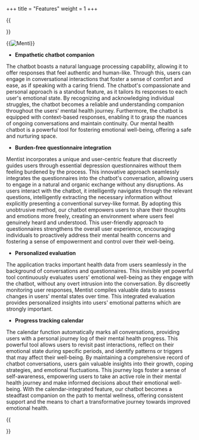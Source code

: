 +++
title = "Features"
weight = 1
+++

{{<section title="Features">}}


{{<image src="bot.jpg" alt="Menti">}}

* **Empathetic chatbot companion**

The chatbot boasts a natural language processing capability, allowing it to offer responses that feel authentic and human-like. Through this, users can engage in conversational interactions that foster a sense of comfort and ease, as if speaking with a caring friend. The chatbot's compassionate and personal approach is a standout feature, as it tailors its responses to each user's emotional state. By recognizing and acknowledging individual struggles, the chatbot becomes a reliable and understanding companion throughout the users' mental health journey. Furthermore, the chatbot is equipped with context-based responses, enabling it to grasp the nuances of ongoing conversations and maintain continuity. Our mental health chatbot is a powerful tool for fostering emotional well-being, offering a safe and nurturing space.

* **Burden-free questionnaire integration**

Mentist incorporates a unique and user-centric feature that discreetly guides users through essential depression questionnaires without them feeling burdened by the process. This innovative approach seamlessly integrates the questionnaires into the chatbot's conversation, allowing users to engage in a natural and organic exchange without any disruptions. As users interact with the chatbot, it intelligently navigates through the relevant questions, intelligently extracting the necessary information without explicitly presenting a conventional survey-like format. By adopting this unobtrusive method, our chatbot empowers users to share their thoughts and emotions more freely, creating an environment where users feel genuinely heard and understood. This user-friendly approach to questionnaires strengthens the overall user experience, encouraging individuals to proactively address their mental health concerns and fostering a sense of empowerment and control over their well-being.

* **Personalized evaluation**

The application tracks important health data from users seamlessly in the background of conversations and questionnaires. This invisible yet powerful tool continuously evaluates users' emotional well-being as they engage with the chatbot, without any overt intrusion into the conversation. By discreetly monitoring user responses, Mentist compiles valuable data to assess changes in users' mental states over time. This integrated evaluation provides personalized insights into users' emotional patterns which are strongly important. 

* **Progress tracking calendar**

The calendar function automatically marks all conversations, providing users with a personal journey log of their mental health progress. This powerful tool allows users to revisit past interactions, reflect on their emotional state during specific periods, and identify patterns or triggers that may affect their well-being. By maintaining a comprehensive record of chatbot conversations, users gain valuable insights into their growth, coping strategies, and emotional fluctuations. This journey logs foster a sense of self-awareness, empowering users to take an active role in their mental health journey and make informed decisions about their emotional well-being. With the calendar-integrated feature, our chatbot becomes a steadfast companion on the path to mental wellness, offering consistent support and the means to chart a transformative journey towards improved emotional health.

{{</section>}}
